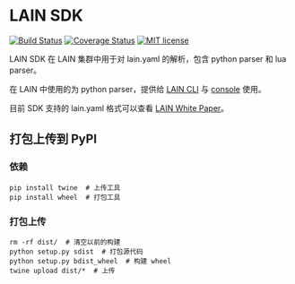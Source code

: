 # LAIN SDK

[![Build Status](https://travis-ci.org/laincloud/lain-sdk.svg?branch=master)](https://travis-ci.org/laincloud/lain-sdk)
[![Coverage Status](https://coveralls.io/repos/github/laincloud/lain-sdk/badge.svg)](https://coveralls.io/github/laincloud/lain-sdk)
[![MIT license](https://img.shields.io/github/license/mashape/apistatus.svg)](https://opensource.org/licenses/MIT)

LAIN SDK 在 LAIN 集群中用于对 lain.yaml 的解析，包含 python parser 和 lua parser。

在 LAIN 中使用的为 python parser，提供给 [LAIN CLI](https://github.com/laincloud/lain-cli) 与 [console](https://github.com/laincloud/console) 使用。

目前 SDK 支持的 lain.yaml 格式可以查看 [LAIN White Paper](https://laincloud.gitbooks.io/white-paper/content/usermanual/lainyaml.html)。

## 打包上传到 PyPI

### 依赖

```
pip install twine  # 上传工具
pip install wheel  # 打包工具
```

### 打包上传

```
rm -rf dist/  # 清空以前的构建
python setup.py sdist  # 打包源代码
python setup.py bdist_wheel  # 构建 wheel
twine upload dist/*  # 上传
```
